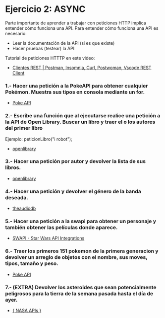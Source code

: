 # Ejercicio 2: ASYNC

Parte importante de aprender a trabajar con peticiones HTTP implica entender cómo funciona una API.
Para entender cómo funciona una API es necesario:

- Leer la documentación de la API (si es que existe)
- Hacer pruebas (testear) la API


Tutorial de peticiones HTTTP en este video:
- [Clientes REST | Postman, Insomnia, Curl, Postwoman, Vscode REST Client](https://www.youtube.com/watch?v=o4tvKERrlNA)


### 1.- Hacer una petición a la PokeAPI para obtener cualquier Pokémon. Muestra sus tipos en consola mediante un for.
- [Poke API](https://pokeapi.co/)


### 2.- Escribe una función que al ejecutarse realice una petición a la API de Open Library. Buscar un libro y traer el o los autores del primer libro
Ejemplo: peticionLibro("i robot");
- [openlibrary](http://openlibrary.org/search.json?q=i+robot)


### 3.- Hacer una petición por autor y devolver la lista de sus libros.
- [openlibrary](http://openlibrary.org/search.json?author=asimov)


### 4.- Hacer una petición y devolver el género de la banda deseada.
- [theaudiodb](https://www.theaudiodb.com/api/v1/json/2/search.php?s=coldplay)


### 5.- Hacer una petición a la swapi para obtener un personaje y también obtener las películas donde aparece.
- [SWAPI - Star Wars API Integrations](https://swapi.co/)


### 6.- Traer los primeros 151 pokemon de la primera generacion y devolver un arreglo de objetos con el nombre, sus moves, tipos, tamaño y peso.
- [Poke API](https://pokeapi.co/)


### 7.- (EXTRA) Devolver los asteroides que sean potencialmente peligrosos para la tierra de la semana pasada hasta el día de ayer.
- [{ NASA APIs }](https://api.nasa.gov/)
